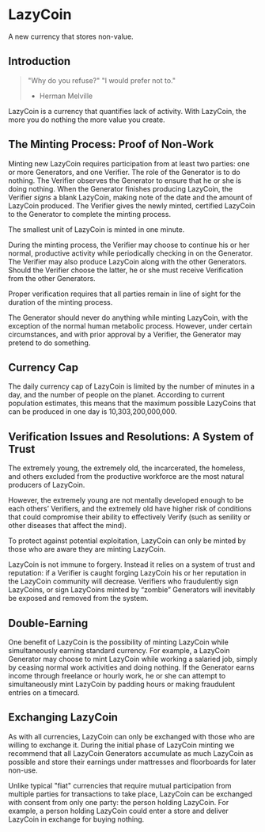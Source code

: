 LazyCoin
========

A new currency that stores non-value.

## Introduction

> "Why do you refuse?"
> "I would prefer not to."
> - Herman Melville

LazyCoin is a currency that quantifies lack of activity. With LazyCoin, the more you do nothing the more value you create. 

## The Minting Process: Proof of Non-Work

Minting new LazyCoin requires participation from at least two parties: one or more Generators, and one Verifier. The role of the Generator is to do nothing. The Verifier observes the Generator to ensure that he or she is doing nothing. When the Generator finishes producing LazyCoin, the Verifier *signs* a blank LazyCoin, making note of the date and the amount of LazyCoin produced. The Verifier gives the newly minted, certified LazyCoin to the Generator to complete the minting process. 

The smallest unit of LazyCoin is minted in one minute.

During the minting process, the Verifier may choose to continue his or her normal, productive activity while periodically checking in on the Generator. The Verifier may also produce LazyCoin along with the other Generators. Should the Verifier choose the latter, he or she must receive Verification from the other Generators.

Proper verification requires that all parties remain in line of sight for the duration of the minting process.

The Generator should never do anything while minting LazyCoin, with the exception of the normal human metabolic process. However, under certain circumstances, and with prior approval by a Verifier, the Generator may pretend to do something.


## Currency Cap
The daily currency cap of LazyCoin is limited by the number of minutes in a day, and the number of people on the planet. According to current population estimates, this means that the maximum possible LazyCoins that can be produced in one day is 10,303,200,000,000.


## Verification Issues and Resolutions: A System of Trust
The extremely young, the extremely old, the incarcerated, the homeless, and others excluded from the productive workforce are the most natural producers of LazyCoin.

However, the extremely young are not mentally developed enough to be each others’ Verifiers, and the extremely old have higher risk of conditions that could compromise their ability to effectively Verify (such as senility or other diseases that affect the mind). 

To protect against potential exploitation, LazyCoin can only be minted by those who are aware they are minting LazyCoin. 

LazyCoin is not immune to forgery. Instead it relies on a system of trust and reputation: if a Verifier is caught forging LazyCoin his or her reputation in the LazyCoin community will decrease. Verifiers who fraudulently sign LazyCoins, or sign LazyCoins minted by “zombie” Generators will inevitably be exposed and removed from the system.

## Double-Earning
One benefit of LazyCoin is the possibility of minting LazyCoin while simultaneously earning standard currency. For example, a LazyCoin Generator may choose to mint LazyCoin while working a salaried job, simply by ceasing normal work activities and doing nothing. If the Generator earns income through freelance or hourly work, he or she can attempt to simultaneously mint LazyCoin by padding hours or making fraudulent entries on a timecard. 

## Exchanging LazyCoin
As with all currencies, LazyCoin can only be exchanged with those who are willing to exchange it. During the initial phase of LazyCoin minting we recommend that all LazyCoin Generators accumulate as much LazyCoin as possible and store their earnings under mattresses and floorboards for later non-use.

Unlike typical "fiat" currencies that require mutual participation from multiple parties for transactions to take place, LazyCoin can be exchanged with consent from only one party: the person holding LazyCoin. For example, a person holding LazyCoin could enter a store and deliver LazyCoin in exchange for buying nothing.

